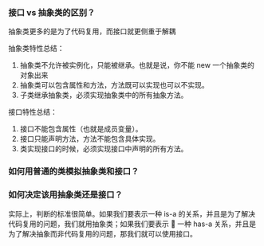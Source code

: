 ### 接口 vs 抽象类的区别？

抽象类更多的是为了代码复用，而接口就更侧重于解耦

抽象类特性总结：

1. 抽象类不允许被实例化，只能被继承。也就是说，你不能 new 一个抽象类的对象出来
2. 抽象类可以包含属性和方法，方法既可以实现也可以不实现。
3. 子类继承抽象类，必须实现抽象类中的所有抽象方法。

接口特性总结：

1. 接口不能包含属性（也就是成员变量）。
2. 接口只能声明方法，方法不能包含具体实现。
3. 类实现接口的时候，必须实现接口中声明的所有方法。

### 如何用普通的类模拟抽象类和接口？

### 如何决定该用抽象类还是接口？

实际上，判断的标准很简单。如果我们要表示一种 is-a 的关系，并且是为了解决代码复用的问题，我们就用抽象类；如果我们要表示  一种 has-a 关系，并且是为了解决抽象而非代码复用的问题，那我们就可以使用接口。
